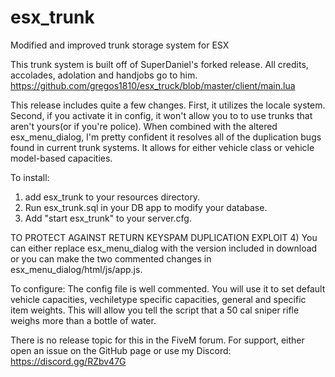 # esx_trunk
Modified and improved trunk storage system for ESX

This trunk system is built off of SuperDaniel's forked release.  All credits, accolades, adolation and handjobs go to him.
https://github.com/gregos1810/esx_truck/blob/master/client/main.lua

This release includes quite a few changes.  First, it utilizes the locale system.  Second, if you activate it in config, it won't allow you to to use trunks that aren't yours(or if you're police).  When combined with the altered esx_menu_dialog, I'm pretty confident it resolves all of the duplication bugs found in current trunk systems.  It allows for either vehicle class or vehicle model-based capacities.

To install:

1) add esx_trunk to your resources directory.
2) Run esx_trunk.sql in your DB app to modify your database.
3) Add "start esx_trunk" to your server.cfg.

TO PROTECT AGAINST RETURN KEYSPAM DUPLICATION EXPLOIT
4) You can either replace esx_menu_dialog with the version included in download or you can make the two commented changes in esx_menu_dialog/html/js/app.js.

To configure:
The config file is well commented.  You will use it to set default vehicle capacities, vechiletype specific capacities, general and specific item weights.  This will allow you tell the script that a 50 cal sniper rifle weighs more than a bottle of water.

There is no release topic for this in the FiveM forum.  For support, either open an issue on the GitHub page or use my Discord: https://discord.gg/RZbv47G
